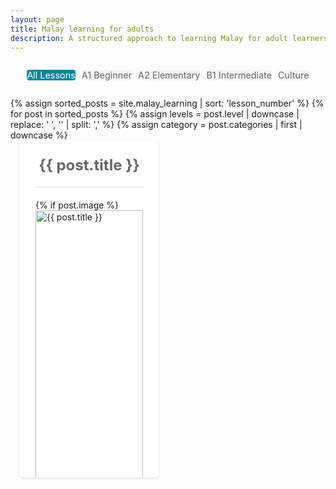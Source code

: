 ```yaml
---
layout: page
title: Malay learning for adults
description: A structured approach to learning Malay for adult learners
---
```


<div class="container">
  <!-- Language level filters -->
  <div class="filters">
    <ul class="actions">
      <li><a href="#" class="button small active" data-filter="all">All Lessons</a></li>
      <li><a href="#" class="button small" data-filter="a1">A1 Beginner</a></li>
      <li><a href="#" class="button small" data-filter="a2">A2 Elementary</a></li>
      <li><a href="#" class="button small" data-filter="b1">B1 Intermediate</a></li>
      <li><a href="#" class="button small" data-filter="culture">Culture</a></li>
    </ul>
  </div>

  <div class="row">
    {% assign sorted_posts = site.malay_learning | sort: 'lesson_number' %}
    {% for post in sorted_posts %}
    {% assign levels = post.level | downcase | replace: ' ', '' | split: ',' %}
    {% assign category = post.categories | first | downcase %}
    <div class="col-md-4" 
         data-levels="{{ levels | join: ',' }}" 
         data-category="{{ category }}">
      <article class="malay-post">
        <a href="{{ site.baseurl }}{{ post.url }}">
          <h2>{{ post.title }}</h2>
          <hr>
          {% if post.image %}
          <img src="{{ site.baseurl }}/{{ post.image }}" alt="{{ post.title }}">
          {% endif %}
          
          <div class="post-meta">
            <div class="level-lesson">
              <span class="level">{{ post.level }}</span>
              {% if post.lesson_number %}
              <span class="lesson">Lesson {{ post.lesson_number }}</span>
              {% endif %}
            </div>
            <div class="date">{{ post.date | date: "%B %d, %Y" }}</div>
          </div>
        </a>
      </article>
    </div>
    {% endfor %}
  </div>
</div>

<style>
  .container {
    max-width: 1200px;
    margin: 0 auto;
    padding: 0 15px;
  }
  
  .row {
    display: flex;
    flex-wrap: wrap;
    margin: 0 -15px;
  }
  
  .col-md-4 {
    flex: 0 0 calc(33.333% - 30px);
    max-width: calc(33.333% - 30px);
    margin: 0 15px 30px;
  }
  
  .malay-post {
    background-color: white;
    border-radius: 5px;
    overflow: hidden;
    box-shadow: 0 2px 5px rgba(0,0,0,0.1);
    transition: transform 0.3s ease;
    height: 100%;
  }
  
  .malay-post:hover {
    transform: translateY(-5px);
  }
  
  .malay-post a {
    display: block;
    padding: 25px;
    text-decoration: none;
    color: inherit;
    height: 100%;
  }
  
  .malay-post h2 {
    text-align: center;
    color: #666;
    font-size: 1.5rem;
    margin-top: 0;
  }
  
  .malay-post hr {
    width: 100%;
    border: none;
    height: 1px;
    background-color: #ddd;
    margin: 15px 0 20px;
  }
  
  .malay-post img {
    width: 100%;
    height: auto;
    display: block;
    margin: 0 auto;
  }
  
  .post-meta {
    margin-top: 20px;
    display: flex;
    justify-content: space-between;
    align-items: center;
  }
  
  .level-lesson {
    display: flex;
    gap: 10px;
  }
  
  .level {
    font-weight: bold;
    color: #0085a1;
  }
  
  .lesson {
    color: #666;
  }
  
  .date {
    color: #999;
    font-size: 0.9rem;
  }
  
  /* Filter styles */
  .filters {
    margin: 2em 0;
  }
  
  .filters .actions {
    justify-content: center;
    display: flex;
    list-style: none;
    padding: 0;
    flex-wrap: wrap;
  }
  
  .filters .button {
    margin: 0 5px;
    /* padding: 8px 8px; */
    background-color: #f5f5f5;
    color: #666;
    border-radius: 4px;
    font-size: 0.9rem;
    cursor: pointer;
    transition: all 0.3s ease;
    text-decoration: none;
    display: inline-block;
  }
  
  .filters .button:hover {
    background-color: #e0e0e0;
  }
  
  .filters .button.active {
    background-color: #0085a1;
    color: white;
  }
  
  @media (max-width: 992px) {
    .col-md-4 {
      flex: 0 0 calc(50% - 30px);
      max-width: calc(50% - 30px);
    }
  }
  
  @media (max-width: 576px) {
    .col-md-4 {
      flex: 0 0 calc(100% - 30px);
      max-width: calc(100% - 30px);
    }
    
    .filters .actions {
      justify-content: flex-start;
    }
  }
</style>

<!-- Simple filtering script -->
<script>
document.addEventListener('DOMContentLoaded', function() {
  const filterButtons = document.querySelectorAll('.filters a');
  
  filterButtons.forEach(button => {
    button.addEventListener('click', function(e) {
      e.preventDefault();
      
      // Remove active class from all buttons
      filterButtons.forEach(btn => btn.classList.remove('active'));
      
      // Add active class to clicked button
      this.classList.add('active');
      
      const filter = this.getAttribute('data-filter');
      const posts = document.querySelectorAll('.col-md-4');
      
      posts.forEach(post => {
        const levels = post.getAttribute('data-levels');
        const category = post.getAttribute('data-category');
        
        // Show post if:
        // 1. Filter is "all", OR
        // 2. Post has the selected level, OR
        // 3. Filter matches the post's category
        if (filter === 'all' || 
            (levels && levels.split(',').includes(filter)) ||
            (filter === category)) {
          post.style.display = 'block';
        } else {
          post.style.display = 'none';
        }
      });
    });
  });
});
</script>